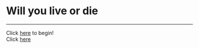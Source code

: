 # Will you live or die 

---

Click [here](situations/wake-up.md) to begin!  
Click [here](situations/cyoa-drawing.pdf)